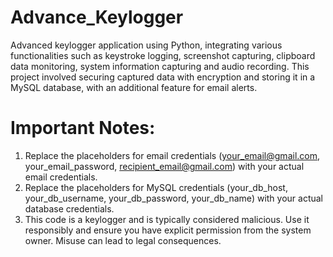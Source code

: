 # Advance_Keylogger
Advanced keylogger application using Python, integrating various functionalities such as keystroke logging, screenshot capturing, clipboard data monitoring, system information capturing and audio recording. This project involved securing captured data with encryption and storing it in a MySQL database, with an additional feature for email alerts.

# Important Notes:

1. Replace the placeholders for email credentials (your_email@gmail.com, your_email_password, recipient_email@gmail.com) with your actual email credentials.
2. Replace the placeholders for MySQL credentials (your_db_host, your_db_username, your_db_password, your_db_name) with your actual database credentials.
3. This code is a keylogger and is typically considered malicious. Use it responsibly and ensure you have explicit permission from the system owner. Misuse can lead to legal consequences.
